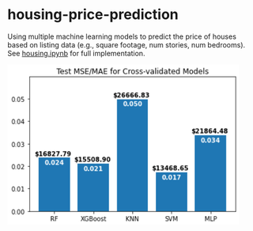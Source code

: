 # housing-price-prediction

Using multiple machine learning models to predict the price of houses based on listing data (e.g., square footage, num stories, num bedrooms). See [housing.ipynb](/housing.ipynb) for full implementation.

![Error in housing price predictions](/images/error-comparison.png)

